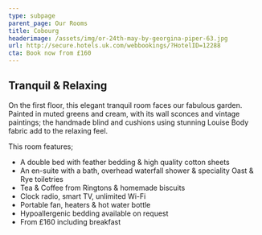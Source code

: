 ```yaml
---
type: subpage
parent_page: Our Rooms
title: Cobourg
headerimage: /assets/img/or-24th-may-by-georgina-piper-63.jpg
url: http://secure.hotels.uk.com/webbookings/?HotelID=12288
cta: Book now from £160
---
```

## Tranquil & Relaxing
On the first floor, this elegant tranquil room faces our fabulous garden. Painted in muted greens and cream, with its wall sconces and vintage paintings; the handmade blind and cushions using stunning Louise Body fabric add to the relaxing feel.

This room features; 

* A double bed with feather bedding & high quality cotton sheets
* An en-suite with a bath, overhead waterfall shower & speciality Oast & Rye toiletries 
* Tea & Coffee from Ringtons & homemade biscuits 
* Clock radio, smart TV, unlimited Wi-Fi
* Portable fan, heaters & hot water bottle
* Hypoallergenic bedding available on request
* From £160 including breakfast

